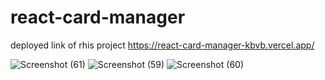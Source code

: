 # react-card-manager

deployed link of rhis project https://react-card-manager-kbvb.vercel.app/



![Screenshot (61)](https://user-images.githubusercontent.com/120211978/227777937-7fdc7a8e-bc40-4c6d-a6c0-ee395efe1281.png)
![Screenshot (59)](https://user-images.githubusercontent.com/120211978/227777940-2b4d02d7-67c2-4be6-ba26-4c3576f7a860.png)
![Screenshot (60)](https://user-images.githubusercontent.com/120211978/227777942-293a1b00-0ef2-46d6-a461-bfb587ed680f.png)
